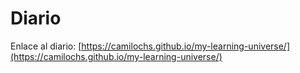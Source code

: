 # Diario
Enlace al diario: [https://camilochs.github.io/my-learning-universe/](https://camilochs.github.io/my-learning-universe/)
